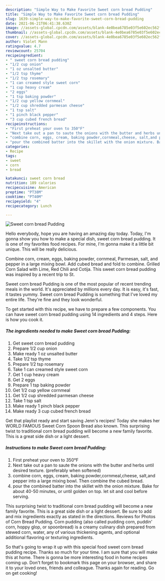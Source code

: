 ```yaml
---
description: "Simple Way to Make Favorite Sweet corn bread Pudding"
title: "Simple Way to Make Favorite Sweet corn bread Pudding"
slug: 1639-simple-way-to-make-favorite-sweet-corn-bread-pudding
date: 2021-06-21T06:41:38.630Z
image: //assets-global.cpcdn.com/assets/blank-4e0bea6785e03f5e602ec562f230caae08da540cada707380b4fe1bbebba43da.png
thumbnail: //assets-global.cpcdn.com/assets/blank-4e0bea6785e03f5e602ec562f230caae08da540cada707380b4fe1bbebba43da.png
cover: //assets-global.cpcdn.com/assets/blank-4e0bea6785e03f5e602ec562f230caae08da540cada707380b4fe1bbebba43da.png
author: Violet Mann
ratingvalue: 4.7
reviewcount: 25704
recipeingredient:
- " sweet corn bread pudding"
- "1/2 cup onion"
- "1 oz unsalted butter"
- "1/2 tsp thyme"
- "1/2 tsp rosemary"
- "1 can creamed style sweet corn"
- "1 cup heavy cream"
- "2 eggs"
- "1 tsp baking powder"
- "1/2 cup yellow cornmeal"
- "1/2 cup shredded parmesan cheese"
- "1 tsp salt"
- "1 pinch black pepper"
- "3 cup cubed french bread"
recipeinstructions:
- "First preheat your oven to 350°F"
- "Next take out a pan to saute the onions with the butter and herbs until desired texture. (preferably when softened)"
- "combine corn, eggs, cream, baking powder,cornmeal,cheese, salt,and pepper into a large mixing bowl. Then combine the cubed bread."
- "pour the combined batter into the skillet with the onion mixture. Bake for about 40-50 minutes, or until golden on top. let sit and cool before serving."
categories:
- Recipe
tags:
- sweet
- corn
- bread

katakunci: sweet corn bread 
nutrition: 189 calories
recipecuisine: American
preptime: "PT38M"
cooktime: "PT40M"
recipeyield: "4"
recipecategory: Lunch

---
```



![Sweet corn bread Pudding](//assets-global.cpcdn.com/assets/blank-4e0bea6785e03f5e602ec562f230caae08da540cada707380b4fe1bbebba43da.png)

Hello everybody, hope you are having an amazing day today. Today, I'm gonna show you how to make a special dish, sweet corn bread pudding. It is one of my favorites food recipes. For mine, I'm gonna make it a little bit unique. This will be really delicious.

Combine corn, cream, eggs, baking powder, cornmeal, Parmesan, salt, and pepper in a large mixing bowl. Add cubed bread and fold to combine. Grilled Corn Salad with Lime, Red Chili and Cotija. This sweet corn bread pudding was inspired by a recent trip to St.

Sweet corn bread Pudding is one of the most popular of recent trending meals in the world. It's appreciated by millions every day. It is easy, it's fast, it tastes yummy. Sweet corn bread Pudding is something that I've loved my entire life. They're fine and they look wonderful.


To get started with this recipe, we have to prepare a few components. You can have sweet corn bread pudding using 14 ingredients and 4 steps. Here is how you cook it.

<!--inarticleads1-->

##### The ingredients needed to make Sweet corn bread Pudding:

1. Get  sweet corn bread pudding
1. Prepare 1/2 cup onion
1. Make ready 1 oz unsalted butter
1. Take 1/2 tsp thyme
1. Prepare 1/2 tsp rosemary
1. Take 1 can creamed style sweet corn
1. Get 1 cup heavy cream
1. Get 2 eggs
1. Prepare 1 tsp baking powder
1. Get 1/2 cup yellow cornmeal
1. Get 1/2 cup shredded parmesan cheese
1. Take 1 tsp salt
1. Make ready 1 pinch black pepper
1. Make ready 3 cup cubed french bread


Get that playlist ready and start saving Jenn&#39;s recipes! Today she makes her WORLD FAMOUS Sweet Corn Spoon Bread also known. This surprising twist to traditional corn bread pudding will become a new family favorite. This is a great side dish or a light dessert. 

<!--inarticleads2-->

##### Instructions to make Sweet corn bread Pudding:

1. First preheat your oven to 350°F
1. Next take out a pan to saute the onions with the butter and herbs until desired texture. (preferably when softened)
1. combine corn, eggs, cream, baking powder,cornmeal,cheese, salt,and pepper into a large mixing bowl. Then combine the cubed bread.
1. pour the combined batter into the skillet with the onion mixture. Bake for about 40-50 minutes, or until golden on top. let sit and cool before serving.


This surprising twist to traditional corn bread pudding will become a new family favorite. This is a great side dish or a light dessert. Be sure to add and mix ingredients exactly as stated in the directions. Reviews for Photos of Corn Bread Pudding. Corn pudding (also called pudding corn, puddin&#39; corn, hoppy glop, or spoonbread) is a creamy culinary dish prepared from stewed corn, water, any of various thickening agents, and optional additional flavoring or texturing ingredients. 

So that's going to wrap it up with this special food sweet corn bread pudding recipe. Thanks so much for your time. I am sure that you will make this at home. There is gonna be more interesting food in home recipes coming up. Don't forget to bookmark this page on your browser, and share it to your loved ones, friends and colleague. Thanks again for reading. Go on get cooking!
